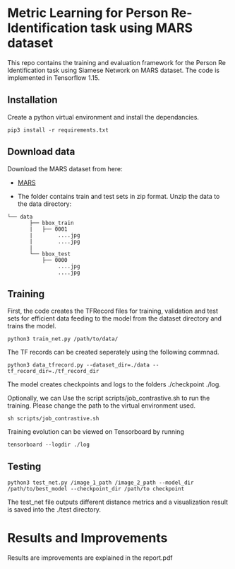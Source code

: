 # Metric Learning for Person Re-Identification task using MARS dataset
This repo contains the training and evaluation framework for the Person Re Identification task using Siamese Network on MARS dataset. The code is implemented in Tensorflow 1.15.



## Installation
Create a python virtual environment and install the dependancies.

```
pip3 install -r requirements.txt
```

## Download data

Download the MARS dataset from here:
* [MARS](https://drive.google.com/drive/folders/0B6tjyrV1YrHeMVV2UFFXQld6X1E?amp%3Busp=sharing) 

- The folder contains train and test sets in zip format. Unzip the data to the data directory:

```plain
└── data
       ├── bbox_train    
       |   ├── 0001
       |        ....jpg
       |        ....jpg
       |
       └── bbox_test     
           ├── 0000 
                ....jpg
                ....jpg

```

## Training 

First, the code creates the TFRecord files for training, validation and test sets for efficient data feeding to the model from the dataset directory and trains the model.

```
python3 train_net.py /path/to/data/
```

The TF records can be created seperately using the following commnad.
```
python3 data_tfrecord.py --dataset_dir=./data --tf_record_dir=./tf_record_dir
```

The model creates checkpoints and logs to the folders ./checkpoint ./log.

Optionally, we can Use the script scripts/job_contrastive.sh to run the training. Please change the path to the virtual environment used.

```
sh scripts/job_contrastive.sh
```

Training evolution can be viewed on Tensorboard by running
```
tensorboard --logdir ./log
```

## Testing 

```
python3 test_net.py /image_1_path /image_2_path --model_dir /path/to/best_model --checkpoint_dir /path/to checkpoint
```

The test_net file outputs different distance metrics and a visualization result is saved into the ./test directory.  


# Results and Improvements

Results are improvements are explained in the report.pdf

